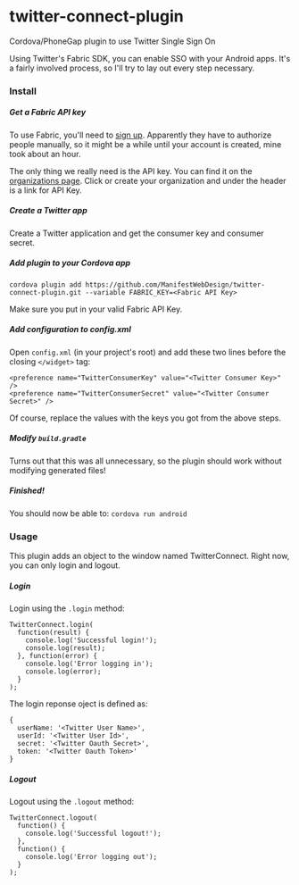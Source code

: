 # twitter-connect-plugin
Cordova/PhoneGap plugin to use Twitter Single Sign On

Using Twitter's Fabric SDK, you can enable SSO with your Android apps. It's a fairly involved process, so I'll try to lay out every step necessary.

### Install

##### Get a Fabric API key
To use Fabric, you'll need to [sign up](https://get.fabric.io/twitter-login). Apparently they have to authorize people manually, so it might be a while until your account is created, mine took about an hour.

The only thing we really need is the API key. You can find it on the [organizations page](https://fabric.io/settings/organizations/). Click or create your organization and under the header is a link for API Key.

##### Create a Twitter app
Create a Twitter application and get the consumer key and consumer secret.

##### Add plugin to your Cordova app
`cordova plugin add https://github.com/ManifestWebDesign/twitter-connect-plugin.git --variable FABRIC_KEY=<Fabric API Key>`

Make sure you put in your valid Fabric API Key.

##### Add configuration to config.xml
Open `config.xml` (in your project's root) and add these two lines before the closing ```</widget>``` tag:
````
<preference name="TwitterConsumerKey" value="<Twitter Consumer Key>" />
<preference name="TwitterConsumerSecret" value="<Twitter Consumer Secret>" />
````
Of course, replace the values with the keys you got from the above steps.

##### Modify `build.gradle`
Turns out that this was all unnecessary, so the plugin should work without modifying generated files!

##### Finished!
You should now be able to: `cordova run android`

### Usage

This plugin adds an object to the window named TwitterConnect. Right now, you can only login and logout.

##### Login

Login using the `.login` method:
```
TwitterConnect.login(
  function(result) {
    console.log('Successful login!');
    console.log(result);
  }, function(error) {
    console.log('Error logging in');
    console.log(error);
  }
);
```

The login reponse oject is defined as:
```
{
  userName: '<Twitter User Name>',
  userId: '<Twitter User Id>',
  secret: '<Twitter Oauth Secret>',
  token: '<Twitter Oauth Token>'
}
```

##### Logout

Logout using the `.logout` method:
```
TwitterConnect.logout(
  function() {
	console.log('Successful logout!');
  },
  function() {
    console.log('Error logging out');
  }
);
```
